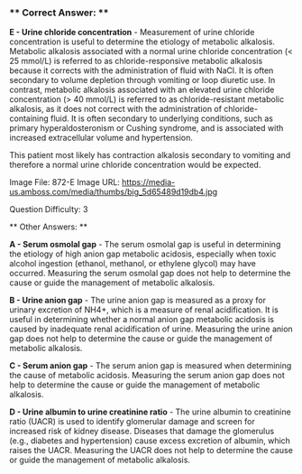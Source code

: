 ### ** Correct Answer: **

**E - Urine chloride concentration** - Measurement of urine chloride concentration is useful to determine the etiology of metabolic alkalosis. Metabolic alkalosis associated with a normal urine chloride concentration (< 25 mmol/L) is referred to as chloride-responsive metabolic alkalosis because it corrects with the administration of fluid with NaCl. It is often secondary to volume depletion through vomiting or loop diuretic use. In contrast, metabolic alkalosis associated with an elevated urine chloride concentration (> 40 mmol/L) is referred to as chloride-resistant metabolic alkalosis, as it does not correct with the administration of chloride-containing fluid. It is often secondary to underlying conditions, such as primary hyperaldosteronism or Cushing syndrome, and is associated with increased extracellular volume and hypertension.

This patient most likely has contraction alkalosis secondary to vomiting and therefore a normal urine chloride concentration would be expected.

Image File: 872-E
Image URL: https://media-us.amboss.com/media/thumbs/big_5d65489d19db4.jpg

Question Difficulty: 3

** Other Answers: **

**A - Serum osmolal gap** - The serum osmolal gap is useful in determining the etiology of high anion gap metabolic acidosis, especially when toxic alcohol ingestion (ethanol, methanol, or ethylene glycol) may have occurred. Measuring the serum osmolal gap does not help to determine the cause or guide the management of metabolic alkalosis.

**B - Urine anion gap** - The urine anion gap is measured as a proxy for urinary excretion of NH4+, which is a measure of renal acidification. It is useful in determining whether a normal anion gap metabolic acidosis is caused by inadequate renal acidification of urine. Measuring the urine anion gap does not help to determine the cause or guide the management of metabolic alkalosis.

**C - Serum anion gap** - The serum anion gap is measured when determining the cause of metabolic acidosis. Measuring the serum anion gap does not help to determine the cause or guide the management of metabolic alkalosis.

**D - Urine albumin to urine creatinine ratio** - The urine albumin to creatinine ratio (UACR) is used to identify glomerular damage and screen for increased risk of kidney disease. Diseases that damage the glomerulus (e.g., diabetes and hypertension) cause excess excretion of albumin, which raises the UACR. Measuring the UACR does not help to determine the cause or guide the management of metabolic alkalosis.

